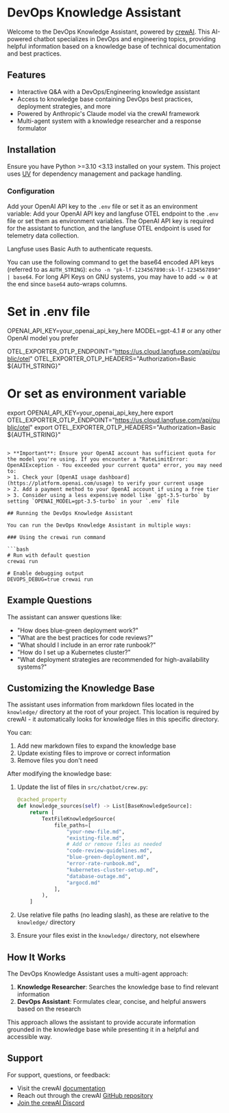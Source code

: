 # DevOps Knowledge Assistant

Welcome to the DevOps Knowledge Assistant, powered by [crewAI](https://crewai.com). This AI-powered chatbot specializes in DevOps and engineering topics, providing helpful information based on a knowledge base of technical documentation and best practices.

## Features

- Interactive Q&A with a DevOps/Engineering knowledge assistant
- Access to knowledge base containing DevOps best practices, deployment strategies, and more
- Powered by Anthropic's Claude model via the crewAI framework
- Multi-agent system with a knowledge researcher and a response formulator

## Installation

Ensure you have Python >=3.10 <3.13 installed on your system. This project uses [UV](https://docs.astral.sh/uv/) for dependency management and package handling.

### Configuration

Add your OpenAI API key to the `.env` file or set it as an environment variable:
Add your OpenAI API key and langfuse OTEL endpoint to the `.env` file or set them as environment variables. The OpenAI API key is required for the assistant to function, and the langfuse OTEL endpoint is used for telemetry data collection.

Langfuse uses Basic Auth to authenticate requests.

You can use the following command to get the base64 encoded API keys (referred to as `AUTH_STRING`): `echo -n "pk-lf-1234567890:sk-lf-1234567890" | base64`. For long API Keys on GNU systems, you may have to add `-w 0` at the end since `base64` auto-wraps columns.

# Set in .env file
OPENAI_API_KEY=your_openai_api_key_here
MODEL=gpt-4.1  # or any other OpenAI model you prefer

OTEL_EXPORTER_OTLP_ENDPOINT="https://us.cloud.langfuse.com/api/public/otel"
OTEL_EXPORTER_OTLP_HEADERS="Authorization=Basic ${AUTH_STRING}"

# Or set as environment variable
export OPENAI_API_KEY=your_openai_api_key_here
export OTEL_EXPORTER_OTLP_ENDPOINT="https://us.cloud.langfuse.com/api/public/otel"
export OTEL_EXPORTER_OTLP_HEADERS="Authorization=Basic ${AUTH_STRING}"
```

> **Important**: Ensure your OpenAI account has sufficient quota for the model you're using. If you encounter a "RateLimitError: OpenAIException - You exceeded your current quota" error, you may need to:
> 1. Check your [OpenAI usage dashboard](https://platform.openai.com/usage) to verify your current usage
> 2. Add a payment method to your OpenAI account if using a free tier
> 3. Consider using a less expensive model like `gpt-3.5-turbo` by setting `OPENAI_MODEL=gpt-3.5-turbo` in your `.env` file

## Running the DevOps Knowledge Assistant

You can run the DevOps Knowledge Assistant in multiple ways:

### Using the crewai run command

```bash
# Run with default question
crewai run

# Enable debugging output
DEVOPS_DEBUG=true crewai run
```

## Example Questions

The assistant can answer questions like:

- "How does blue-green deployment work?"
- "What are the best practices for code reviews?"
- "What should I include in an error rate runbook?"
- "How do I set up a Kubernetes cluster?"
- "What deployment strategies are recommended for high-availability systems?"

## Customizing the Knowledge Base

The assistant uses information from markdown files located in the `knowledge/` directory at the root of your project. This location is required by crewAI - it automatically looks for knowledge files in this specific directory.

You can:

1. Add new markdown files to expand the knowledge base
2. Update existing files to improve or correct information
3. Remove files you don't need

After modifying the knowledge base:

1. Update the list of files in `src/chatbot/crew.py`:
   ```python
   @cached_property
   def knowledge_sources(self) -> List[BaseKnowledgeSource]:
       return [
           TextFileKnowledgeSource(
               file_paths=[
                   "your-new-file.md",
                   "existing-file.md",
                   # Add or remove files as needed
                   "code-review-guidelines.md",
                   "blue-green-deployment.md",
                   "error-rate-runbook.md",
                   "kubernetes-cluster-setup.md",
                   "database-outage.md",
                   "argocd.md"
               ],
           ),
       ]
   ```

2. Use relative file paths (no leading slash), as these are relative to the `knowledge/` directory
3. Ensure your files exist in the `knowledge/` directory, not elsewhere

## How It Works

The DevOps Knowledge Assistant uses a multi-agent approach:

1. **Knowledge Researcher**: Searches the knowledge base to find relevant information
2. **DevOps Assistant**: Formulates clear, concise, and helpful answers based on the research

This approach allows the assistant to provide accurate information grounded in the knowledge base while presenting it in a helpful and accessible way.

## Support

For support, questions, or feedback:
- Visit the crewAI [documentation](https://docs.crewai.com)
- Reach out through the crewAI [GitHub repository](https://github.com/joaomdmoura/crewai)
- [Join the crewAI Discord](https://discord.com/invite/X4JWnZnxPb)
